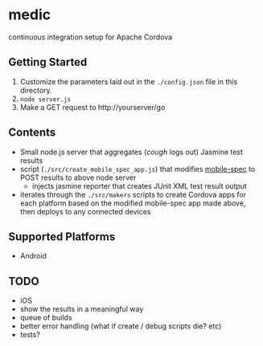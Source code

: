 # medic

continuous integration setup for Apache Cordova

## Getting Started

1. Customize the parameters laid out in the `./config.json` file in this
   directory.
2. `node server.js`
3. Make a GET request to http://yourserver/go

## Contents

- Small node.js server that aggregates (*cough* logs out) Jasmine test results
- script (`./src/create_mobile_spec_app.js`) that modifies [mobile-spec](http://github.com/apache/incubator-cordova-mobile-spec) to POST results to above node server
   - injects jasmine reporter that creates JUnit XML test result output
- iterates through the `./src/makers` scripts to create Cordova apps for each platform based on the modified mobile-spec app made above, then deploys to any connected devices

## Supported Platforms

- Android

## TODO

- iOS
- show the results in a meaningful way
- queue of builds
- better error handling (what if create / debug scripts die? etc)
- tests?
